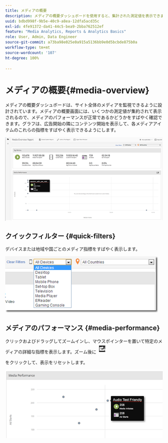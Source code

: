 ```yaml
---
title: メディアの概要
description: メディアの概要ダッシュボードを使用すると、集計された測定値を表示できます。メディアのパフォーマンスを迅速に監視する方法を説明します。
uuid: bdbd998f-9b5e-40c9-a8ea-12dfa5acd35c
exl-id: 4fe91372-da41-44c5-bea9-2bba762512ef
feature: "Media Analytics, Reports & Analytics Basics"
role: User, Admin, Data Engineer
source-git-commit: a73ba98e025e0a915a5136bb9e0d5bcbde875b0a
workflow-type: tm+mt
source-wordcount: '107'
ht-degree: 100%

---
```


# メディアの概要{#media-overview}

メディアの概要ダッシュボードは、サイト全体のメディアを監視できるように設計されています。メディアの概要画面には、いくつかの測定値が集約されて表示されるので、メディアのパフォーマンスが正常であるかどうかをすばやく確認できます。グラフは、広告開始の隣にコンテンツ開始を表示して、各メディアアイテムのこれらの指標をすばやく表示できるようにします。

![](assets/media_overview.png)

<!--
![](assets/media_overview.png){width="672px"}
-->

## クイックフィルター {#quick-filters}

デバイスまたは地域や国ごとのメディア指標をすばやく表示します。

![](assets/video-overview-report-filters.png)

<!--
![](assets/video-overview-report-filters.png){width="400px"}
-->

## メディアのパフォーマンス {#media-performance}

クリックおよびドラッグしてズームインし、マウスポインターを置いて特定のメディアの詳細な指標を表示します。ズーム後に ![](assets/video-overview-report-revert.png)

 をクリックして、表示をリセットします。

![](assets/media_overview_zoom.png)

<!--
![](assets/media_overview_zoom.png){width="400px"}
-->

